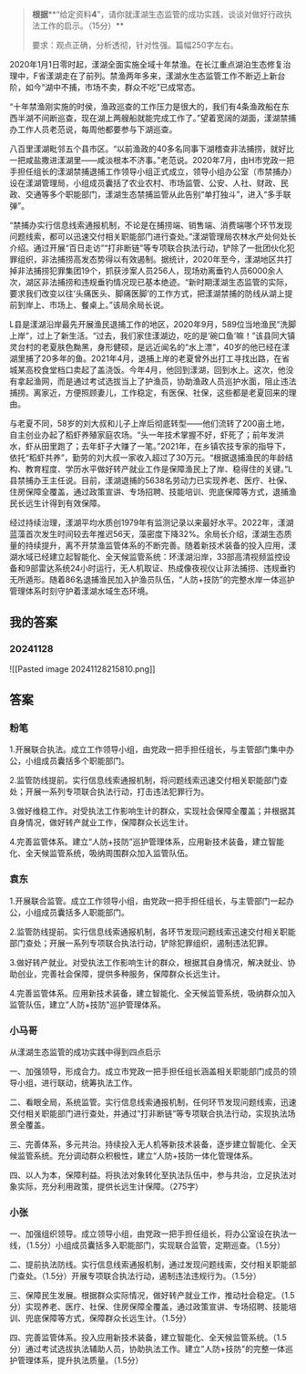
> **根据****“给定资料**4**”，请你就漾湖生态监管的成功实践，谈谈对做好行政执法工作的启示。（15分）**
> 
> 要求：观点正确，分析透彻，针对性强。篇幅250字左右。



2020年1月1日零时起，漾湖全面实施全域十年禁渔。在长江重点湖泊生态修复治理中，F省漾湖走在了前列。禁渔两年多来，漾湖水生态监管工作不断迈上新台阶，如今“湖中不捕，市场不卖，群众不吃”已成常态。

“十年禁渔刚实施的时侯，渔政巡查的工作压力是很大的，我们有4条渔政船在东西半湖不间断巡查，现在湖上两艘船就能完成工作了。”望着宽阔的湖面，漾湖禁捕办工作人员老范说，每周他都要参与下湖巡查。

八百里漾湖毗邻五个县市区。“以前渔政的40多名同事下湖稽查非法捕捞，就好比一把咸盐撒进漾湖里——咸淡根本不济事。”老范说。2020年7月，由H市党政一把手担任组长的漾湖禁捕退捕工作领导小组正式成立，领导小组办公室（市禁捕办）设在漾湖管理局，小组成员囊括了农业农村、市场监管、公安、人社、财政、民政、交通等多个职能部门，漾湖生态禁捕监管从此告别“单打独斗”，进入“多手联弹”。

“禁捕办实行信息线索通报机制，不论是在捕捞端、销售端、消费端哪个环节发现问题线索，都可以迅速交付相关职能部门进行查处。”漾湖管理局农林水产处何处长介绍。通过开展“百日走访”“打非断链”等专项联合执法行动，铲除了一批团伙化犯罪组织，非法捕捞高发态势得以有效遏制。据统计，2020年至今，漾湖地区共打掉非法捕捞犯罪集团19个，抓获涉案人员256人，现场劝离垂钓人员6000余人次，湖区非法捕捞和违规垂钓情况现已基本绝迹。“新时期漾湖生态监管的实际，要求我们改变以往‘头痛医头、脚痛医脚’的工作方式，把漾湖禁捕的防线从湖上提前到岸上、市场上、餐桌上。”该局余局长说。

L县是漾湖沿岸最先开展渔民退捕工作的地区，2020年9月，589位当地渔民“洗脚上岸”，过上了新生活。“过去，我们家住漾湖边，吃的是‘碗口鱼’嘛！”该县同大镇灵台村的老夏肤色黝黑，身形健硕，是远近闻名的“水上漂”，40岁的他已经在漾湖里捕了20多年的鱼。2021年4月，退捕上岸的老夏曾外出打工寻找出路，在省城某高校食堂档口卖起了盖浇饭。今年4月，他回到漾湖，回到水上。这次，他没有拿起渔网，而是通过考试选拔当上了护渔员，协助渔政人员巡护水面，阻止违法捕捞。离家近，方便照顾妻儿，工作稳定，有医保、社保，这些都是老夏回来的理由。

与老夏不同，58岁的刘大叔和儿子上岸后彻底转型——他们流转了200亩土地，自主创业办起了稻虾养殖家庭农场。“头一年技术掌握不好，虾死了；前年发洪水，虾从田里跑了；去年虾子大赚了一笔。”2021年，在乡镇农技专家的指导下，依托“稻虾共养”，勤劳的刘大叔一家收入超过了30万元。“根据退捕渔民的年龄结构、教育程度、学历水平做好转产就业工作是保障渔民上了岸、稳得住的关键。”L县禁捕办王主任说。目前，漾湖退捕的5638名劳动力已实现养老、医疗、社保、住房保障全覆盖，通过政策宣讲、专场招聘、技能培训、兜底保障等方式，退捕渔民长远生计得到有效保障。

经过持续治理，漾湖平均水质创1979年有监测记录以来最好水平。2022年，漾湖蓝藻首次发生时间较去年推迟56天，藻密度下降32%。余局长介绍，漾湖生态质量的持续提升，离不开禁渔监管体系的不断完善。随着新技术装备的投入应用，漾湖水域已经建立起智能化、全天候监管系统：环漾湖沿岸，33部高清视频监控设备和9部雷达系统24小时运行，无人机取证、热成像夜视仪让非法捕捞、违规垂钓无所遁形。随着86名退捕渔民加入护渔员队伍，“人防+技防”的完整水岸一体巡护管理体系时刻守护着漾湖水域生态环境。

## 我的答案

### 20241128

![[Pasted image 20241128215810.png]]


## 答案

### 粉笔

1.开展联合执法。成立工作领导小组，由党政一把手担任组长，与主管部门集中办公，小组成员囊括多个职能部门。

2.监管防线提前。实行信息线索通报机制，将问题线索迅速交付相关职能部门查处；开展一系列专项联合执法行动，打击违法犯罪行为。

3.做好维稳工作。对受执法工作影响生计的群众，实现社会保障全覆盖；并根据其自身情况，做好转产就业工作，保障群众长远生计。

4.完善监管体系。建立“人防+技防”巡护管理体系，应用新技术装备，建立智能化、全天候监管系统，吸纳周围群众加入监管队伍。



### 袁东

1.开展联合监管。成立工作领导小组，由党政一把手担任组长，与主管部门一起办公，小组成员囊括多人职能部门。

2.监管防线提前。实行信息线索通报机制，各环节发现问题线索迅速交付相关职能部门查处；开展一系列专项联合执法行动，铲除犯罪组织，遏制违法犯罪。

3.做好转产就业。对受执法工作影响生计的群众，根据其自身情况，解决就业、协助创业，完善社会保障，提供多种服务，保障群众长远生计。

4.完善监管体系。应用新技术装备，建立智能化、全天候监管系统，吸纳群众加入监管队伍，建立”人防+技防"巡护管理体系。



### 小马哥

从漾湖生态监管的成功实践中得到四点启示

一、加强领导，形成合力。成立市党政一把手担任组长涵盖相关职能部门成员的领导小组，进行联动，统筹执法工作。

二、看眼全局，系统监管。实行信息线索通报机制，任何环节发现问题线索，迅速交付相关职能部门进行查处，并通过“打非断链”等专项联合执法行动，实现执法场景全覆盖。

三、完善体系，多元共治。持续投入无人机等新技术装备，逐步建立智能化、全天候监管系统。充分调动群众积极性，建立“人防+技防一体化管理体系。

四、以人为本，保障利益。将执法对象转化至执法队伍中，参与共治，立足执法对象实际，充分利用政策，提供长远生计保障。（275字）


### 小张

一、加强组织领导。成立领导小组，由党政一把手担任组长，将办公室设在执法一线，（1.5分）小组成员囊括多入职能部门，实现联合监管，定期巡查。（1.5分）

二、提前执法防线。实行信息线索通报机制，通过发现问题线索，交付相关职能部门查处。（1.5分）开展专项联合执法行动，遏制违法违规行为。（1.5分）

三、保障民生发展。根据群众实际情况，做好转产就业工作，推动社会稳定。（1.5 分）实现养老、医疗、社保、住房保障全覆盖，通过政策宣讲、专场招聘、技能培训、兜底保障等方式，保障群众长远生计。（1.5分）

四、完善监管体系。投入应用新技术装备，建立智能化、全天候监管系统。（1.5分）通过考试选拔执法辅助人员，协助执法工作。建立”人防+技防"的完整一体巡护管理体系，提升执法质量。（1.5分）


